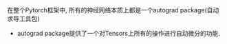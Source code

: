 在整个Pytorch框架中, 所有的神经网络本质上都是一个autograd package(自动求导工具包)

- autograd package提供了一个对Tensors上所有的操作进行自动微分的功能.